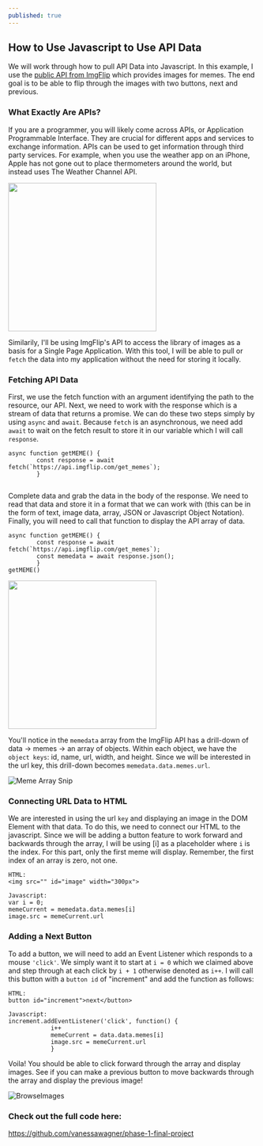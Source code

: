```yaml
---
published: true
---
```

## How to Use Javascript to Use API Data

We will work through how to pull API Data into Javascript. In this example, I use the [public API from ImgFlip](https://api.imgflip.com/get_memes) which provides images for memes. The end goal is to be able to flip through the images with two buttons, next and previous.

### What Exactly Are APIs?
If you are a programmer, you will likely come across APIs, or Application Programmable Interface. They are crucial for different apps and services to exchange information. APIs can be used to get information through third party services. For example, when you use the weather app on an iPhone, Apple has not gone out to place thermometers around the world, but instead uses The Weather Channel API. 

<img src="https://www.iphonefaq.org/files/styles/large/public/weather-a.png?itok=z9mO6Dhm" width="300">

Similarily, I'll be using ImgFlip's API to access the library of images as a basis for a Single Page Application. With this tool, I will be able to pull or `fetch` the data into my application without the need for storing it locally.

### Fetching API Data

First, we use the fetch function with an argument identifying the path to the resource, our API. Next, we need to work with the response which is a stream of data that returns a promise. We can do these two steps simply by using `async` and `await`. Because `fetch` is an asynchronous, we need add `await` to wait on the fetch result to store it in our variable which I will call `response`. 

```
async function getMEME() {
        const response = await fetch(`https://api.imgflip.com/get_memes`);
        }
        
```

Complete data and grab the data in the body of the response. We need to read that data and store it in a format that we can work with (this can be in the form of text, image data, array, JSON or Javascript Object Notation). Finally, you will need to call that function to display the API array of data.  


```
async function getMEME() {
        const response = await fetch(`https://api.imgflip.com/get_memes`);
        const memedata = await response.json();
        }
getMEME()
```
<img src="https://i.imgflip.com/19ijp6.jpg" width="300">

You'll notice in the `memedata` array from the ImgFlip API has a drill-down of data -> memes -> an array of objects. Within each object, we have the `object keys`: id, name, url, width, and height. Since we will be interested in the url key, this drill-down becomes `memedata.data.memes.url`.

![Meme Array Snip](https://user-images.githubusercontent.com/52802563/182560207-dac9343a-8268-4e2a-85e4-12ce80bcd1c4.PNG)


### Connecting URL Data to HTML

We are interested in using the url `key` and displaying an image in the DOM Element with that data. To do this, we need to connect our HTML to the javascript. Since we will be adding a button feature to work forward and backwards through the array, I will be using [i] as a placeholder where `i` is the index. For this part, only the first meme will display. Remember, the first index of an array is zero, not one.

```
HTML:
<img src="" id="image" width="300px">

Javascript:
var i = 0;
memeCurrent = memedata.data.memes[i]
image.src = memeCurrent.url
```

### Adding a Next Button

To add a button, we will need to add an Event Listener which responds to a mouse `'click'`. We simply want it to start at `i = 0` which we claimed above and step through at each click by `i + 1` otherwise denoted as `i++`. I will call this button with a `button id` of "increment" and add the function as follows:

```
HTML:
button id="increment">next</button>

Javascript:
increment.addEventListener('click', function() {
            i++
            memeCurrent = data.data.memes[i]
            image.src = memeCurrent.url
            }
```
            
Voila! You should be able to click forward through the array and display images. See if you can make a previous button to move backwards through the array and display the previous image!

![BrowseImages](https://user-images.githubusercontent.com/52802563/182560496-03fac5a2-0296-4710-b842-8321d5201296.gif)

### Check out the full code here:
https://github.com/vanessawagner/phase-1-final-project
